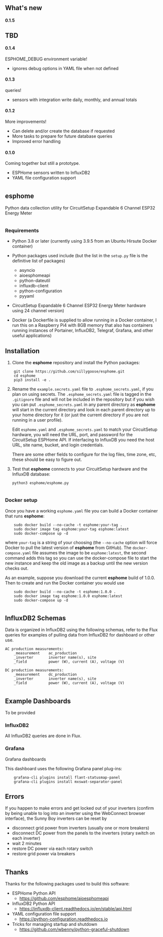 ## What's new
#### 0.1.5
TBD
-

#### 0.1.4
ESPHOME_DEBUG environment variable!
- ignores debug options in YAML file when not defined

#### 0.1.3
queries!
- sensors with integration write daily, monthly, and annual totals

#### 0.1.2
More improvements!
- Can delete and/or create the database if requested
- More tasks to prepare for future database queries
- Improved error handling

#### 0.1.0
Coming together but still a prototype.
- ESPHome sensors written to InfluxDB2
- YAML file configuration support

#
## esphome
Python data collection utility for CircuitSetup Expandable 6 Channel ESP32 Energy Meter

#
### Requirements
- Python 3.8 or later (currently using 3.9.5 from an Ubuntu Hirsute Docker container)
- Python packages used include (but the list in the `setup.py` file is the definitive list of packages)
    - asyncio
    - aioesphomeapi
    - python-dateutil
    - influxdb-client
    - python-configuration
    - pyyaml

- CircuitSetup Expandable 6 Channel ESP32 Energy Meter hardware using 24 channel version)
- Docker (a Dockerfile is supplied to allow running in a Docker container, I run this on a Raspberry Pi4 with 8GB memory that also has containers running instances of Portainer, InfluxDB2, Telegraf, Grafana, and other useful applications)

## Installation
1.  Clone the **esphome** repository and install the Python packages:

```
    git clone https://github.com/sillygoose/esphome.git
    cd esphome
    pip3 install -e .
```

2.  Rename the `example.secrets.yaml` file to `.esphome_secrets.yaml`, if you plan on using secrets.  The `.esphome_secrets.yaml` file is tagged in the `.gitignore` file and will not be included in the repository but if you wish you can put `.esphome_secrets.yaml` in any parent directory as **esphome** will start in the current directory and look in each parent directory up to your home directory for it (or just the current directory if you are not running in a user profile).

    Edit `esphome.yaml` and `.esphome_secrets.yaml` to match your CircuitSetup hardware, you will need the URL, port, and password for the CircuitSetup ESPHome API.  If interfacing to InfluxDB you need the host URL,  site name, bucket, and login credentials.

    There are some other fields to configure for the log files, time zone, etc, these should be easy to figure out.

3.  Test that **esphome** connects to your CircuitSetup hardware and the InfluxDB database:

    `python3 esphome/esphome.py`

#
### Docker setup
Once you have a working `esphome.yaml` file you can build a Docker container that runs **esphome**:

```
    sudo docker build --no-cache -t esphome:your-tag .
    sudo docker image tag esphome:your-tag esphome:latest
    sudo docker-compose up -d
```

where `your-tag` is a string of your choosing (the `--no-cache` option will force Docker to pull the latest version of **esphome** from GitHub).  The `docker-compose.yaml` file assumes the image to be `esphome:latest`, the second command adds this tag so you can use the docker-compose file to start the new instance and keep the old image as a backup until the new version checks out.

As an example, suppose you download the current **esphome** build of 1.0.0.  Then to create and run the Docker container you would use

```
    sudo docker build --no-cache -t esphome:1.0.0 .
    sudo docker image tag esphome:1.0.0 esphome:latest
    sudo docker-compose up -d
```
#
## InfluxDB2 Schemas
Data is organized in InfluxDB2 using the following schemas, refer to the Flux queries for examples of pulling data from InfluxDB2 for dashboard or other use.

    AC production measurements:
        _measurement    ac_production
        _inverter       inverter name(s), site
        _field          power (W), current (A), voltage (V)

    DC production measurements:
        _measurement    dc_production
        _inverter       inverter name(s), site
        _field          power (W), current (A), voltage (V)

#
## Example Dashboards
To be provided

### InfluxDB2
All InfluxDB2 queries are done in Flux.

### Grafana
Grafana dashboards

This dashboard uses the following Grafana panel plug-ins:
```
    grafana-cli plugins install flant-statusmap-panel
    grafana-cli plugins install mxswat-separator-panel
```

## Errors
If you happen to make errors and get locked out of your inverters (confirm by being unable to log into an inverter using the WebConnect browser interface), the Sunny Boy inverters can be reset by

- disconnect grid power from inverters (usually one or more breakers)
- disconnect DC power from the panels to the inverters (rotary switch on each inverter)
- wait 2 minutes
- restore DC power via each rotary switch
- restore grid power via breakers

#
## Thanks
Thanks for the following packages used to build this software:
- ESPHome Python API
    - https://github.com/esphome/aioesphomeapi
- InfluxDB2 Python API
    - https://influxdb-client.readthedocs.io/en/stable/api.html
- YAML configuration file support
    - https://python-configuration.readthedocs.io
- Tricks for managing startup and shutdown
    - https://github.com/wbenny/python-graceful-shutdown
